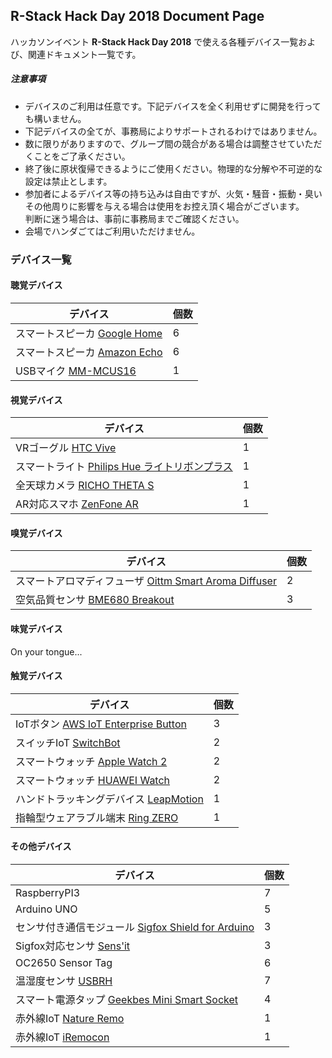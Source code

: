 ## R-Stack Hack Day 2018 Document Page

ハッカソンイベント **R-Stack Hack Day 2018** で使える各種デバイス一覧および、関連ドキュメント一覧です。

##### 注意事項

- デバイスのご利用は任意です。下記デバイスを全く利用せずに開発を行っても構いません。
- 下記デバイスの全てが、事務局によりサポートされるわけではありません。  
- 数に限りがありますので、グループ間の競合がある場合は調整させていただくことをご了承ください。
- 終了後に原状復帰できるようにご使用ください。物理的な分解や不可逆的な設定は禁止とします。  
- 参加者によるデバイス等の持ち込みは自由ですが、火気・騒音・振動・臭いその他周りに影響を与える場合は使用をお控え頂く場合がございます。  
  判断に迷う場合は、事前に事務局までご確認ください。
- 会場でハンダごてはご利用いただけません。


### デバイス一覧

#### 聴覚デバイス

| デバイス                                                                          | 個数 |
| --------------------------------------------------------------------------------- | ---- |
| スマートスピーカ [Google Home](google_home.md)                                    | 6    |
| スマートスピーカ [Amazon Echo](echo.md)                                           | 6    |
| USBマイク [MM-MCUS16](https://www.sanwa.co.jp/product/syohin.asp?code=MM-MCUSB16) | 1    |

#### 視覚デバイス

| デバイス                                                                          | 個数 |
| --------------------------------------------------------------------------------- | ---- |
| VRゴーグル [HTC Vive](vive.md)                                                    | 1    |
| スマートライト [Philips Hue ライトリボンプラス](hue.md)                           | 1    |
| 全天球カメラ [RICHO THETA S](https://theta360.com/ja/about/theta/s.html)          | 1    |
| AR対応スマホ [ZenFone AR](https://www.asus.com/jp/Phone/ZenFone-AR-ZS571KL/)      | 1    |

#### 嗅覚デバイス

| デバイス                                                                                                          | 個数 |
| ----------------------------------------------------------------------------------------------------------------- | ---- |
| スマートアロマディフューザ [Oittm Smart Aroma Diffuser](oittm.md)                                                 | 2    |
| 空気品質センサ [BME680 Breakout](https://learn.pimoroni.com/tutorial/sandyj/getting-started-with-bme680-breakout) | 3    |

#### 味覚デバイス

On your tongue...

#### 触覚デバイス

| デバイス                                                                                 | 個数 |
| ---------------------------------------------------------------------------------------- | ---- |
| IoTボタン [AWS IoT Enterprise Button](awsbutton.md)                                      | 3    |
| スイッチIoT [SwitchBot](switchbot.md)                                                    | 2    |
| スマートウォッチ [Apple Watch 2](https://www.apple.com/jp/watch/)                        | 2    |
| スマートウォッチ [HUAWEI Watch](https://consumer.huawei.com/jp/support/wearables/watch/) | 2    |
| ハンドトラッキングデバイス [LeapMotion](https://www.leapmotion.com/ja/)                  | 1    |
| 指輪型ウェアラブル端末 [Ring ZERO](https://logbar.jp/howtopdf.pdf)                       | 1    |

#### その他デバイス

| デバイス                                                                                                            | 個数 |
| ------------------------------------------------------------------------------------------------------------------- | ---- |
| RaspberryPI3                                                                                                        | 7    |
| Arduino UNO                                                                                                         | 5    |
| センサ付き通信モジュール [Sigfox Shield for Arduino](https://soracom.jp/products/sigfox/sigfox_shield_for_arduino/) | 3    |
| Sigfox対応センサ [Sens'it](https://soracom.jp/products/sigfox/sensit/)                                              | 3    |
| OC2650 Sensor Tag                                                                                                   | 6    |
| 温湿度センサ [USBRH](https://strawberry-linux.com/catalog/items?code=52001)                                         | 7    |
| スマート電源タップ [Geekbes Mini Smart Socket](oittm.md)                                                            | 4    |
| 赤外線IoT [Nature Remo](remo.md)                                                                                    | 1    |
| 赤外線IoT [iRemocon](http://i-remocon.com/)                                                                         | 1    |
